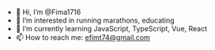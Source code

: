 - 👋 Hi, I’m @Fima1716
- 👀 I’m interested in running marathons, educating
- 🌱 I’m currently learning JavaScript, TypeScript, Vue, React
- 📫 How to reach me: efimt74@gmail.com

<!---
Fima1716/Fima1716 is a ✨ special ✨ repository because its `README.md` (this file) appears on your GitHub profile.
You can click the Preview link to take a look at your changes.
--->
